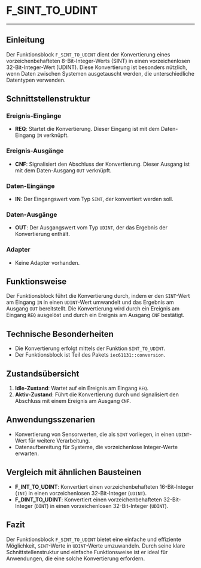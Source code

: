 # F_SINT_TO_UDINT

* * * * * * * * * *
## Einleitung
Der Funktionsblock `F_SINT_TO_UDINT` dient der Konvertierung eines vorzeichenbehafteten 8-Bit-Integer-Werts (SINT) in einen vorzeichenlosen 32-Bit-Integer-Wert (UDINT). Diese Konvertierung ist besonders nützlich, wenn Daten zwischen Systemen ausgetauscht werden, die unterschiedliche Datentypen verwenden.

## Schnittstellenstruktur

### **Ereignis-Eingänge**
- **REQ**: Startet die Konvertierung. Dieser Eingang ist mit dem Daten-Eingang `IN` verknüpft.

### **Ereignis-Ausgänge**
- **CNF**: Signalisiert den Abschluss der Konvertierung. Dieser Ausgang ist mit dem Daten-Ausgang `OUT` verknüpft.

### **Daten-Eingänge**
- **IN**: Der Eingangswert vom Typ `SINT`, der konvertiert werden soll.

### **Daten-Ausgänge**
- **OUT**: Der Ausgangswert vom Typ `UDINT`, der das Ergebnis der Konvertierung enthält.

### **Adapter**
- Keine Adapter vorhanden.

## Funktionsweise
Der Funktionsblock führt die Konvertierung durch, indem er den `SINT`-Wert am Eingang `IN` in einen `UDINT`-Wert umwandelt und das Ergebnis am Ausgang `OUT` bereitstellt. Die Konvertierung wird durch ein Ereignis am Eingang `REQ` ausgelöst und durch ein Ereignis am Ausgang `CNF` bestätigt.

## Technische Besonderheiten
- Die Konvertierung erfolgt mittels der Funktion `SINT_TO_UDINT`.
- Der Funktionsblock ist Teil des Pakets `iec61131::conversion`.

## Zustandsübersicht
1. **Idle-Zustand**: Wartet auf ein Ereignis am Eingang `REQ`.
2. **Aktiv-Zustand**: Führt die Konvertierung durch und signalisiert den Abschluss mit einem Ereignis am Ausgang `CNF`.

## Anwendungsszenarien
- Konvertierung von Sensorwerten, die als `SINT` vorliegen, in einen `UDINT`-Wert für weitere Verarbeitung.
- Datenaufbereitung für Systeme, die vorzeichenlose Integer-Werte erwarten.

## Vergleich mit ähnlichen Bausteinen
- **F_INT_TO_UDINT**: Konvertiert einen vorzeichenbehafteten 16-Bit-Integer (`INT`) in einen vorzeichenlosen 32-Bit-Integer (`UDINT`).
- **F_DINT_TO_UDINT**: Konvertiert einen vorzeichenbehafteten 32-Bit-Integer (`DINT`) in einen vorzeichenlosen 32-Bit-Integer (`UDINT`).

## Fazit
Der Funktionsblock `F_SINT_TO_UDINT` bietet eine einfache und effiziente Möglichkeit, `SINT`-Werte in `UDINT`-Werte umzuwandeln. Durch seine klare Schnittstellenstruktur und einfache Funktionsweise ist er ideal für Anwendungen, die eine solche Konvertierung erfordern.